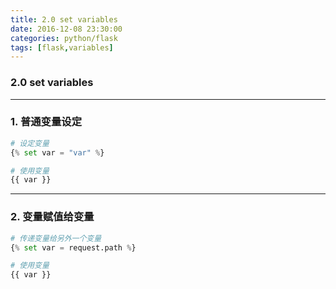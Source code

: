 ```yaml
---
title: 2.0 set variables
date: 2016-12-08 23:30:00
categories: python/flask
tags: [flask,variables]
---
```

### 2.0 set variables

---

### 1. 普通变量设定
``` python
# 设定变量
{% set var = "var" %}

# 使用变量
{{ var }}
```

---

### 2. 变量赋值给变量
``` python
# 传递变量给另外一个变量
{% set var = request.path %}

# 使用变量
{{ var }}
```
